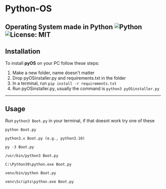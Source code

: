 # Python-OS
Operating System made in Python
![Python](https://img.shields.io/badge/python-3.10-blue.svg)
![License: MIT](https://img.shields.io/badge/license-MIT-green.svg)
---


## Installation
To install **pyOS** on your PC follow these steps:
1. Make a new folder, name doesn't matter  
2. Drop pyOSinstaller.py and requirements.txt in the folder  
3. In a terminal, run `pip install -r requirements.txt`  
4. Run pyOSinstaller.py, usually the command is `python3 pyOSinstaller.py`  
---


## Usage
  Run `python3 Boot.py` in your terminal, if that doesnt work try one of these 
```
python Boot.py

python3.x Boot.py (e.g., python3.10)

py -3 Boot.py

/usr/bin/python3 Boot.py

C:\Python39\python.exe Boot.py

venv/bin/python Boot.py

venv\Scripts\python.exe Boot.py
```



    

  
